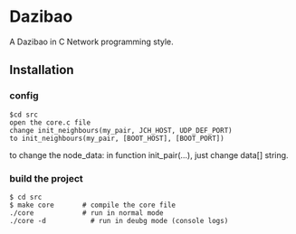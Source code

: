 # Dazibao
A Dazibao in C Network programming style.

## Installation

### config
```
$cd src
open the core.c file
change init_neighbours(my_pair, JCH_HOST, UDP_DEF_PORT)
to init_neighbours(my_pair, [BOOT_HOST], [BOOT_PORT])
```

to change the node_data:
in function init_pair(...), just change data[] string.


### build the project

```
$ cd src
$ make core       # compile the core file
./core            # run in normal mode
./core -d	        # run in deubg mode (console logs)	
```
